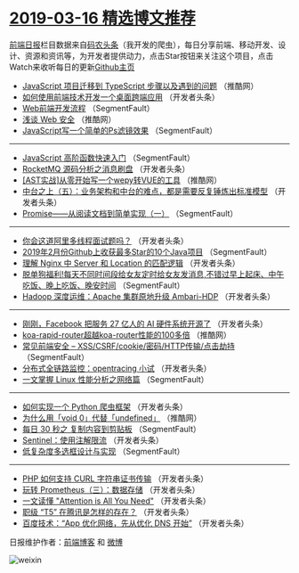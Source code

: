 # [2019-03-16 精选博文推荐](http://hao.caibaojian.com/date/2019/03/16)

[前端日报](http://caibaojian.com/c/news)栏目数据来自[码农头条](http://hao.caibaojian.com/)（我开发的爬虫），每日分享前端、移动开发、设计、资源和资讯等，为开发者提供动力，点击Star按钮来关注这个项目，点击Watch来收听每日的更新[Github主页](https://github.com/kujian/frontendDaily)
* [JavaScript 项目迁移到 TypeScript 步骤以及遇到的问题](http://hao.caibaojian.com/103903.html) （推酷网）
* [如何使用前端技术开发一个桌面跨端应用](http://hao.caibaojian.com/103869.html) （开发者头条）
* [Web前端开发流程](http://hao.caibaojian.com/103841.html) （SegmentFault）
* [浅谈 Web 安全](http://hao.caibaojian.com/103893.html) （推酷网）
* [JavaScript写一个简单的Ps滤镜效果](http://hao.caibaojian.com/103845.html) （SegmentFault）

***
* [JavaScript 高阶函数快速入门](http://hao.caibaojian.com/103837.html) （SegmentFault）
* [RocketMQ 源码分析之消息刷盘](http://hao.caibaojian.com/103882.html) （开发者头条）
* [[AST实战]从零开始写一个wepy转VUE的工具](http://hao.caibaojian.com/103901.html) （推酷网）
* [中台之上（五）：业务架构和中台的难点，都是需要反复锤炼出标准模型](http://hao.caibaojian.com/103884.html) （开发者头条）
* [Promise——从阅读文档到简单实现（一）](http://hao.caibaojian.com/103842.html) （SegmentFault）

***
* [你会这道阿里多线程面试题吗？](http://hao.caibaojian.com/103854.html) （开发者头条）
* [2019年2月份Github上收获最多Star的10个Java项目](http://hao.caibaojian.com/103838.html) （SegmentFault）
* [理解 Nginx 中 Server 和 Location 的匹配逻辑](http://hao.caibaojian.com/103870.html) （开发者头条）
* [脱单狗福利!每天不同时间段给女友定时给女友发消息,不错过早上起床、中午吃饭、晚上吃饭、晚安时间](http://hao.caibaojian.com/103849.html) （SegmentFault）
* [Hadoop 深度运维：Apache 集群原地升级 Ambari-HDP](http://hao.caibaojian.com/103881.html) （开发者头条）

***
* [刚刚，Facebook 把服务 27 亿人的 AI 硬件系统开源了](http://hao.caibaojian.com/103860.html) （开发者头条）
* [koa-rapid-router超越koa-router性能的100多倍](http://hao.caibaojian.com/103899.html) （推酷网）
* [常见前端安全 &#8211; XSS/CSRF/cookie/密码/HTTP传输/点击劫持](http://hao.caibaojian.com/103839.html) （SegmentFault）
* [分布式全链路监控：opentracing 小试](http://hao.caibaojian.com/103871.html) （开发者头条）
* [一文掌握 Linux 性能分析之网络篇](http://hao.caibaojian.com/103850.html) （SegmentFault）

***
* [如何实现一个 Python 爬虫框架](http://hao.caibaojian.com/103861.html) （开发者头条）
* [为什么用「void 0」代替「undefined」](http://hao.caibaojian.com/103900.html) （推酷网）
* [每日 30 秒之 复制内容到剪贴板](http://hao.caibaojian.com/103840.html) （SegmentFault）
* [Sentinel：使用注解限流](http://hao.caibaojian.com/103872.html) （开发者头条）
* [低复杂度多选框设计与实现](http://hao.caibaojian.com/103851.html) （SegmentFault）

***
* [PHP 如何支持 CURL 字符串证书传输](http://hao.caibaojian.com/103883.html) （开发者头条）
* [玩转 Prometheus（三）：数据存储](http://hao.caibaojian.com/103862.html) （开发者头条）
* [一文读懂 &quot;Attention is All You Need&quot;](http://hao.caibaojian.com/103873.html) （开发者头条）
* [职级 “T5” 在腾讯是怎样的存在？](http://hao.caibaojian.com/103852.html) （开发者头条）
* [百度技术：“App 优化网络，先从优化 DNS 开始”](http://hao.caibaojian.com/103863.html) （开发者头条）

日报维护作者：[前端博客](http://caibaojian.com/) 和 [微博](http://caibaojian.com/go/weibo)

![weixin](https://user-images.githubusercontent.com/3055447/38468989-651132ac-3b80-11e8-8e6b-15122322a9d7.png)